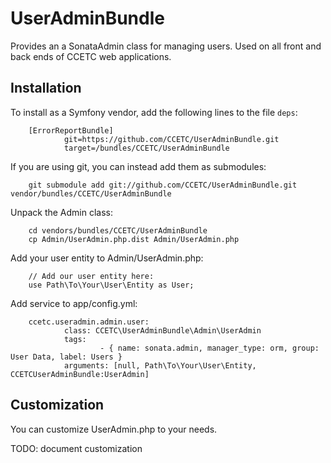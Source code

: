 UserAdminBundle
=========

Provides an a SonataAdmin class for managing users.
Used on all front and back ends of CCETC web applications.

## Installation
To install as a Symfony vendor, add the following lines to the file ``deps``:

        [ErrorReportBundle]
                git=https://github.com/CCETC/UserAdminBundle.git
                target=/bundles/CCETC/UserAdminBundle


If you are using git, you can instead add them as submodules:

        git submodule add git://github.com/CCETC/UserAdminBundle.git vendor/bundles/CCETC/UserAdminBundle


Unpack the Admin class:

        cd vendors/bundles/CCETC/UserAdminBundle
        cp Admin/UserAdmin.php.dist Admin/UserAdmin.php
        
        
Add your user entity to Admin/UserAdmin.php:

        // Add our user entity here:
        use Path\To\Your\User\Entity as User;


Add service to app/config.yml:

        ccetc.useradmin.admin.user:
                class: CCETC\UserAdminBundle\Admin\UserAdmin
                tags:
                        - { name: sonata.admin, manager_type: orm, group: User Data, label: Users }
                arguments: [null, Path\To\Your\User\Entity, CCETCUserAdminBundle:UserAdmin]

## Customization
You can customize UserAdmin.php to your needs.

TODO: document customization